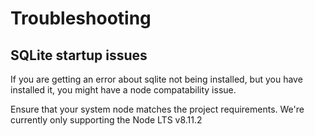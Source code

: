 # Troubleshooting

## SQLite startup issues
If you are getting an error about sqlite not being installed, but you have installed it, you might have a node compatability issue.

Ensure that your system node matches the project requirements. We're currently only supporting the Node LTS v8.11.2
